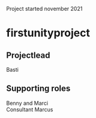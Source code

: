 Project started november 2021

# firstunityproject

## Projectlead
Basti<br>

## Supporting roles
Benny and Marci<br>
Consultant Marcus
